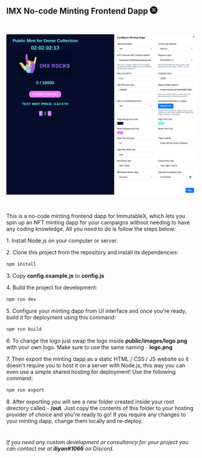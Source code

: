 ## IMX No-code Minting Frontend Dapp ![](public/images/imx-logo.png)

&nbsp;

![](public/images/imx-nocode-frontend-dapp.png)

&nbsp;

This is a no-code minting frontend dapp for ImmutableX, which lets you spin up an NFT minting dapp for your campaigns without needing to have any coding knowledge. All you need to do is follow the steps below:


1\. Install Node.js on your computer or server.

2\. Clone this project from the repository and install its dependencies:

```bash
npm install
```

3\. Copy **config.example.js** to **config.js**

4\. Build the project for development:

```bash
npm run dev
```

5\. Configure your minting dapp from UI interface and once you're ready, build it for deployment using this command:

```bash
npm run build
```

6\. To change the logo just swap the logo inside **public/images/logo.png** with your own logo. Make sure to use the same naming - **logo.png**

7\. Then export the minting dapp as a static HTML / CSS / JS website so it doesn't require you to host it on a server with Node.js, this way you can even use a simple shared hosting for deployment! Use the following command:

```bash
npm run export
```

8\. After exporting you will see a new folder created inside your root directory called - **/out**. Just copy the contents of this folder to your hosting provider of choice and you're ready to go! If you require any changes to your minting dapp, change them locally and re-deploy.

#

*If you need any custom development or consultancy for your project you can contact me at **iliyan#1066** on Discord.* 

